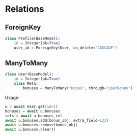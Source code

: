 
# Relations

## ForeignKey
```python
class Profile(BaseModel):
    id = Integer(pk=True)
    user_id = ForeignKey(User, on_delete="CASCADE")
```

## ManyToMany
```python
class User(BaseModel):
    id = Integer(pk=True)
    class Meta:
        bonuses = ManyToMany("Bonus", through="UserBonus")
```

Usage:
```python
u = await User.get(id=1)
bonuses = await u.bonuses
rels = await u.bonuses_rel
await u.bonuses.add(bonus_obj, extra_field=123)
await u.bonuses.remove(bonus_obj)
await u.bonuses.clear()
```

